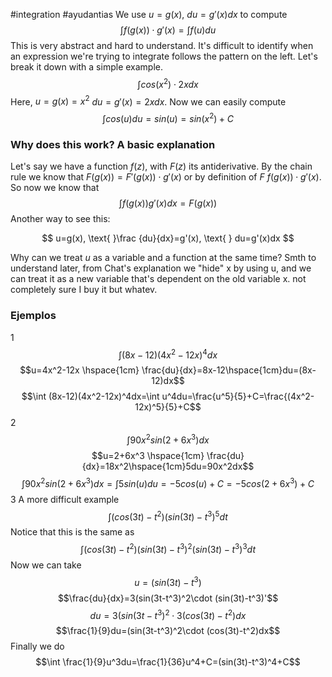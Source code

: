 #integration #ayudantias
We use $u=g(x)$, $du=g'(x)dx$ to compute $$\int f(g(x))\cdot g'(x)=\int f(u)du$$
This is very abstract and hard to understand. It's difficult to identify when an expression we're trying to integrate follows the pattern on the left. Let's break it down with a simple example.
$$\int cos(x^2)\cdot 2xdx$$
Here, $u=g(x)=x^2$   $du=g'(x)=2xdx$. Now we can easily compute $$\int cos(u)du=sin(u)=sin(x^2)+C$$
### Why does this work? A basic explanation

Let's say we have a function $f(z)$, with $F(z)$ its antiderivative. By the chain rule we know that $F(g(x))=F'(g(x))\cdot g'(x)$ or by definition of $F$ $f(g(x))\cdot g'(x)$. So now we know that $$\int f(g(x))g'(x)dx=F(g(x))$$
Another way to see this:

$$ u=g(x), \text{ }\frac {du}{dx}=g'(x), \text{ } du=g'(x)dx $$

Why can we treat $u$ as a variable and a function at the same time? Smth to understand later, from Chat's explanation we "hide" x by using u, and we can treat it as a new variable that's dependent on the old variable x. not completely sure I buy it but whatev.

### Ejemplos

1 $$\int (8x-12)(4x^2-12x)^4dx$$
$$u=4x^2-12x \hspace{1cm} \frac{du}{dx}=8x-12\hspace{1cm}du=(8x-12)dx$$
$$\int (8x-12)(4x^2-12x)^4dx=\int u^4du=\frac{u^5}{5}+C=\frac{(4x^2-12x)^5}{5}+C$$
2
$$\int 90x^2sin(2+6x^3)dx$$
$$u=2+6x^3 \hspace{1cm} \frac{du}{dx}=18x^2\hspace{1cm}5du=90x^2dx$$
$$\int 90x^2sin(2+6x^3)dx=\int 5sin(u)du=-5cos(u)+C=-5cos(2+6x^3)+C$$
3 A more difficult example
$$\int \big(cos(3t)-t^2\big)\big(sin(3t)-t^3\big)^5dt$$
Notice that this is the same as
$$\int \big(cos(3t)-t^2\big)\big(sin(3t)-t^3\big)^2\big(sin(3t)-t^3\big)^3dt$$
Now we can take $$u=(sin(3t)-t^3)$$
$$\frac{du}{dx}=3(sin(3t-t^3)^2\cdot (sin(3t)-t^3)'$$
$$du=3(sin(3t-t^3)^2\cdot 3(cos(3t)-t^2)dx$$
$$\frac{1}{9}du=(sin(3t-t^3)^2\cdot (cos(3t)-t^2)dx$$
Finally we do $$\int \frac{1}{9}u^3du=\frac{1}{36}u^4+C=(sin(3t)-t^3)^4+C$$
